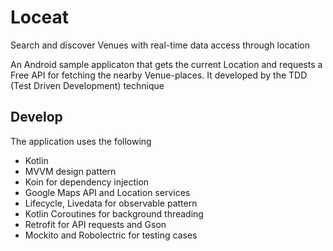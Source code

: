 # Loceat
Search and discover Venues with real-time data access through location


An Android sample applicaton that gets the current Location and requests a Free API for fetching the nearby Venue-places.
It developed by the TDD (Test Driven Development) technique

## Develop
The application uses the following
- Kotlin
- MVVM design pattern 
- Koin for dependency injection
- Google Maps API and Location services
- Lifecycle, Livedata for observable pattern
- Kotlin Coroutines for background threading
- Retrofit for API requests and Gson
- Mockito and Robolectric for testing cases

